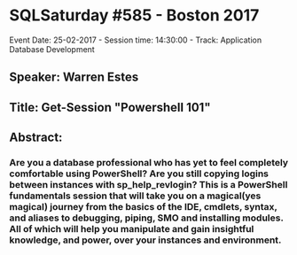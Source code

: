 # SQLSaturday #585 - Boston 2017
Event Date: 25-02-2017 - Session time: 14:30:00 - Track: Application  Database Development
## Speaker: Warren Estes
## Title: Get-Session "Powershell 101"
## Abstract:
### Are you a database professional who has yet to feel completely comfortable using PowerShell? Are you still copying logins between instances with sp_help_revlogin?  This is a PowerShell fundamentals session that will take you on a magical(yes magical) journey from the basics of the IDE, cmdlets, syntax, and aliases to debugging, piping, SMO and installing modules. All of which will help you manipulate and gain insightful knowledge, and power, over your instances and environment.
